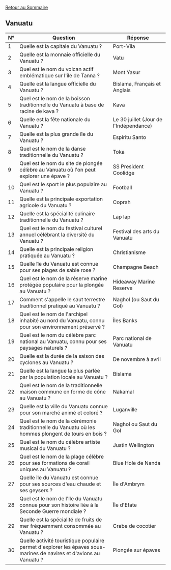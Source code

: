 [Retour au Sommaire](../Sommaire.md)

## Vanuatu

| N° | Question                                                                                                            | Réponse                                |
|----|---------------------------------------------------------------------------------------------------------------------|----------------------------------------|
| 1  | Quelle est la capitale du Vanuatu ?                                                                                 | Port-Vila                              |
| 2  | Quelle est la monnaie officielle du Vanuatu ?                                                                       | Vatu                                   |
| 3  | Quel est le nom du volcan actif emblématique sur l'île de Tanna ?                                                   | Mont Yasur                             |
| 4  | Quelle est la langue officielle du Vanuatu ?                                                                        | Bislama, Français et Anglais           |
| 5  | Quel est le nom de la boisson traditionnelle du Vanuatu à base de racine de kava ?                                  | Kava                                   |
| 6  | Quelle est la fête nationale du Vanuatu ?                                                                           | Le 30 juillet (Jour de l'Indépendance) |
| 7  | Quelle est la plus grande île du Vanuatu ?                                                                          | Espiritu Santo                         |
| 8  | Quel est le nom de la danse traditionnelle du Vanuatu ?                                                             | Toka                                   |
| 9  | Quel est le nom du site de plongée célèbre au Vanuatu où l'on peut explorer une épave ?                             | SS President Coolidge                  |
| 10 | Quel est le sport le plus populaire au Vanuatu ?                                                                    | Football                               |
| 11 | Quelle est la principale exportation agricole du Vanuatu ?                                                          | Coprah                                 |
| 12 | Quelle est la spécialité culinaire traditionnelle du Vanuatu ?                                                      | Lap lap                                |
| 13 | Quel est le nom du festival culturel annuel célébrant la diversité du Vanuatu ?                                     | Festival des arts du Vanuatu           |
| 14 | Quelle est la principale religion pratiquée au Vanuatu ?                                                            | Christianisme                          |
| 15 | Quelle île du Vanuatu est connue pour ses plages de sable rose ?                                                    | Champagne Beach                        |
| 16 | Quel est le nom de la réserve marine protégée populaire pour la plongée au Vanuatu ?                                | Hideaway Marine Reserve                |
| 17 | Comment s'appelle le saut terrestre traditionnel pratiqué au Vanuatu ?                                              | Naghol (ou Saut du Gol)                |
| 18 | Quel est le nom de l'archipel inhabité au nord du Vanuatu, connu pour son environnement préservé ?                  | Îles Banks                             |
| 19 | Quel est le nom du célèbre parc national au Vanuatu, connu pour ses paysages naturels ?                             | Parc national de Vanuatu               |
| 20 | Quelle est la durée de la saison des cyclones au Vanuatu ?                                                          | De novembre à avril                    |
| 21 | Quelle est la langue la plus parlée par la population locale au Vanuatu ?                                           | Bislama                                |
| 22 | Quel est le nom de la traditionnelle maison commune en forme de cône au Vanuatu ?                                   | Nakamal                                |
| 23 | Quelle est la ville du Vanuatu connue pour son marché animé et coloré ?                                             | Luganville                             |
| 24 | Quel est le nom de la cérémonie traditionnelle du Vanuatu où les hommes plongent de tours en bois ?                 | Naghol ou Saut du Gol                  |
| 25 | Quel est le nom du célèbre artiste musical du Vanuatu ?                                                             | Justin Wellington                      |
| 26 | Quel est le nom de la plage célèbre pour ses formations de corail uniques au Vanuatu ?                              | Blue Hole de Nanda                     |
| 27 | Quelle île du Vanuatu est connue pour ses sources d'eau chaude et ses geysers ?                                     | Île d'Ambrym                           |
| 28 | Quel est le nom de l'île du Vanuatu connue pour son histoire liée à la Seconde Guerre mondiale ?                    | Île d'Efate                            |
| 29 | Quelle est la spécialité de fruits de mer fréquemment consommée au Vanuatu ?                                        | Crabe de cocotier                      |
| 30 | Quelle activité touristique populaire permet d'explorer les épaves sous-marines de navires et d'avions au Vanuatu ? | Plongée sur épaves                     |
